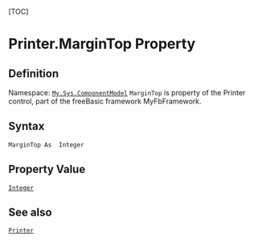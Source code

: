 [TOC]
# Printer.MarginTop Property

## Definition
Namespace: [`My.Sys.ComponentModel`](My.Sys.ComponentModel.md)
`MarginTop` is property of the Printer control, part of the freeBasic framework MyFbFramework.
## Syntax
```freeBasic
MarginTop As  Integer
```
## Property Value
[`Integer`]("https://www.freebasic.net/wiki/KeyPgInteger")
## See also
[`Printer`](Printer.md)
